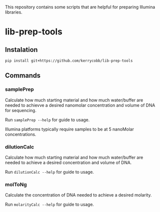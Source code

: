 This repository contains some scripts that are helpful for preparing Illumina libraries.
# lib-prep-tools

## Instalation
`pip install git+https://github.com/kerrycobb/lib-prep-tools`

## Commands
### samplePrep
Calculate how much starting material and how much water/buffer are needed to achievve a desired nanomolar concentration and volume of DNA for sequencing.

Run `samplePrep --help` for guide to usage.

Illumina platforms typically require samples to be at 5 nanoMolar concentrations.

### dilutionCalc
Calculate how much starting material and how much water/buffer are needed to achieve a desired concentration and volume of DNA.

Run `dilutionCalc --help` for guide to usage.

### molToNg
Calculate the concentration of DNA needed to achieve a desired molarity.

Run `molarityCalc --help` for guide to usage.


